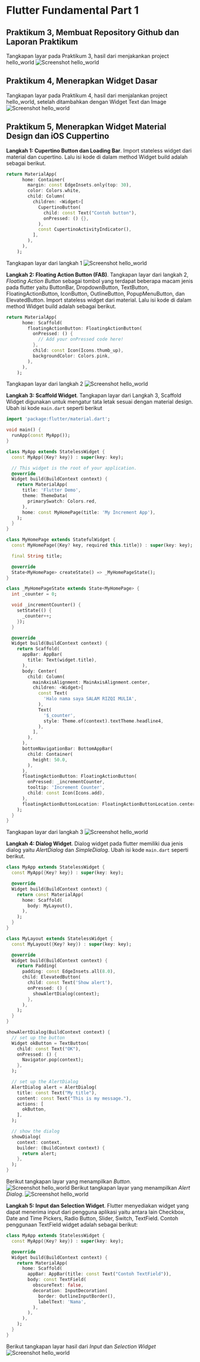 # Flutter Fundamental Part 1

## Praktikum 3, Membuat Repository Github dan Laporan Praktikum
Tangkapan layar pada Praktikum 3, hasil dari menjakankan project hello_world
![Screenshot hello_world](images/01.png)

## Praktikum 4, Menerapkan Widget Dasar
Tangkapan layar pada Praktikum 4, hasil dari menjalankan project hello_world, setelah ditambahkan dengan Widget Text dan Image
![Screenshot hello_world](images/02.png)

## Praktikum 5, Menerapkan Widget Material Design dan iOS Cuppertino

**Langkah 1: Cupertino Button dan Loading Bar**. Import stateless widget dari material dan cupertino. Lalu isi kode di dalam method Widget build adalah sebagai berikut.
```dart
return MaterialApp(
      home: Container(
        margin: const EdgeInsets.only(top: 30),
        color: Colors.white,
        child: Column(
          children: <Widget>[
            CupertinoButton(
              child: const Text("Contoh button"),
              onPressed: () {},
            ),
            const CupertinoActivityIndicator(),
          ],
        ),
      ),
    );
```
Tangkapan layar dari langkah 1
![Screenshot hello_world](images/07.png)


**Langkah 2: Floating Action Button (FAB)**. Tangkapan layar dari langkah 2, *Floating Action Button* sebagai tombol yang terdapat beberapa macam jenis pada flutter yaitu  ButtonBar, DropdownButton, TextButton, FloatingActionButton, IconButton, OutlineButton, PopupMenuButton, dan ElevatedButton. Import stateless widget dari material. Lalu isi kode di dalam method Widget build adalah sebagai berikut.
```dart
return MaterialApp(
      home: Scaffold(
        floatingActionButton: FloatingActionButton(
          onPressed: () {
            // Add your onPressed code here!
          },
          child: const Icon(Icons.thumb_up),
          backgroundColor: Colors.pink,
        ),
      ),
    );
```
Tangkapan layar dari langkah 2
![Screenshot hello_world](images/04.png)

**Langkah 3: Scaffold Widget**. Tangkapan layar dari Langkah 3, Scaffold Widget digunakan untuk mengatur tata letak sesuai dengan material design. Ubah isi kode `main.dart` seperti berikut
```dart
import 'package:flutter/material.dart';

void main() {
  runApp(const MyApp());
}

class MyApp extends StatelessWidget {
  const MyApp({Key? key}) : super(key: key);

  // This widget is the root of your application.
  @override
  Widget build(BuildContext context) {
    return MaterialApp(
      title: 'Flutter Demo',
      theme: ThemeData(
        primarySwatch: Colors.red,
      ),
      home: const MyHomePage(title: 'My Increment App'),
    );
  }
}

class MyHomePage extends StatefulWidget {
  const MyHomePage({Key? key, required this.title}) : super(key: key);

  final String title;

  @override
  State<MyHomePage> createState() => _MyHomePageState();
}

class _MyHomePageState extends State<MyHomePage> {
  int _counter = 0;

  void _incrementCounter() {
    setState(() {
      _counter++;
    });
  }

  @override
  Widget build(BuildContext context) {
    return Scaffold(
      appBar: AppBar(
        title: Text(widget.title),
      ),
      body: Center(
        child: Column(
          mainAxisAlignment: MainAxisAlignment.center,
          children: <Widget>[
            const Text(
              'Halo nama saya SALAM RIZQI MULIA',
            ),
            Text(
              '$_counter',
              style: Theme.of(context).textTheme.headline4,
            ),
          ],
        ),
      ),
      bottomNavigationBar: BottomAppBar(
        child: Container(
          height: 50.0,
        ),
      ),
      floatingActionButton: FloatingActionButton(
        onPressed: _incrementCounter,
        tooltip: 'Increment Counter',
        child: const Icon(Icons.add),
      ),
      floatingActionButtonLocation: FloatingActionButtonLocation.centerDocked,
    );
  }
}
```
Tangkapan layar dari langkah 3
![Screenshot hello_world](images/03.png)

**Langkah 4: Dialog Widget**. Dialog widget pada flutter memiliki dua jenis dialog yaitu *AlertDialog* dan *SimpleDialog*. Ubah isi kode `main.dart` seperti berikut.
```dart
class MyApp extends StatelessWidget {
  const MyApp({Key? key}) : super(key: key);

  @override
  Widget build(BuildContext context) {
    return const MaterialApp(
      home: Scaffold(
        body: MyLayout(),
      ),
    );
  }
}

class MyLayout extends StatelessWidget {
  const MyLayout({Key? key}) : super(key: key);

  @override
  Widget build(BuildContext context) {
    return Padding(
      padding: const EdgeInsets.all(8.0),
      child: ElevatedButton(
        child: const Text('Show alert'),
        onPressed: () {
          showAlertDialog(context);
        },
      ),
    );
  }
}

showAlertDialog(BuildContext context) {
  // set up the button
  Widget okButton = TextButton(
    child: const Text("OK"),
    onPressed: () {
      Navigator.pop(context);
    },
  );

  // set up the AlertDialog
  AlertDialog alert = AlertDialog(
    title: const Text("My title"),
    content: const Text("This is my message."),
    actions: [
      okButton,
    ],
  );

  // show the dialog
  showDialog(
    context: context,
    builder: (BuildContext context) {
      return alert;
    },
  );
}
```
Berikut tangkapan layar yang menampilkan *Button*.
![Screenshot hello_world](images/05.png)
Berikut tangkapan layar yang menampilkan *Alert Dialog*.
![Screenshot hello_world](images/06.png)

**Langkah 5: Input dan Selection Widget**. Flutter menyediakan widget yang dapat menerima input dari pengguna aplikasi yaitu antara lain Checkbox, Date and Time Pickers, Radio Button, Slider, Switch, TextField. Contoh penggunaan TextField widget adalah sebagai berikut: 
```dart
class MyApp extends StatelessWidget {
  const MyApp({Key? key}) : super(key: key);

  @override
  Widget build(BuildContext context) {
    return MaterialApp(
      home: Scaffold(
        appBar: AppBar(title: const Text("Contoh TextField")),
        body: const TextField(
          obscureText: false,
          decoration: InputDecoration(
            border: OutlineInputBorder(),
            labelText: 'Nama',
          ),
        ),
      ),
    );
  }
}
```
Berikut tangkapan layar hasil dari *Input* dan *Selection Widget*
![Screenshot hello_world](images/08.png)